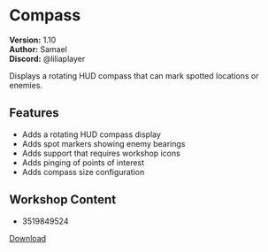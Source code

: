 # Compass

**Version:** 1.10  
**Author:** Samael  
**Discord:** @liliaplayer  

Displays a rotating HUD compass that can mark spotted locations or enemies.

## Features

- Adds a rotating HUD compass display
- Adds spot markers showing enemy bearings
- Adds support that requires workshop icons
- Adds pinging of points of interest
- Adds compass size configuration

## Workshop Content

- 3519849524

[Download](https://github.com/LiliaFramework/Modules/raw/refs/heads/gh-pages/compass.zip)
